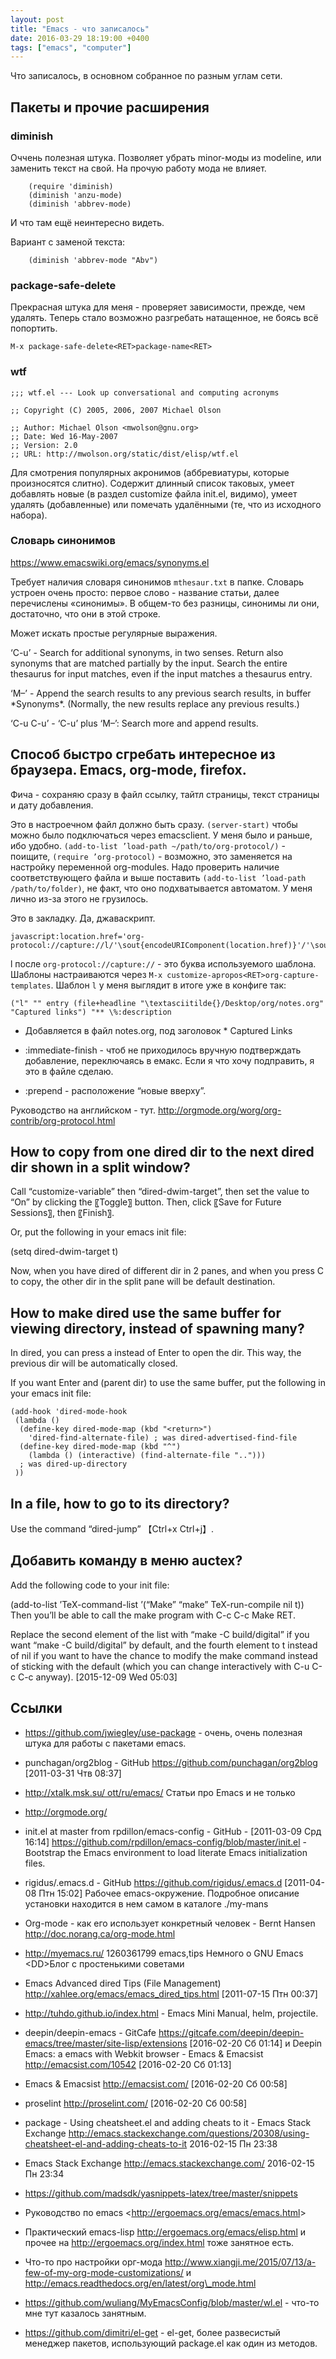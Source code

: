 ```yaml
---
layout: post
title: "Emacs - что записалось"
date: 2016-03-29 18:19:00 +0400
tags: ["emacs", "computer"]
---
```

Что записалось, в основном собранное по разным углам сети.

<!-- more -->

Пакеты и прочие расширения
--------------------------

### diminish

Оччень полезная штука. Позволяет убрать minor-моды из modeline, или заменить текст на свой. На прочую работу мода не влияет.

        (require 'diminish)
        (diminish 'anzu-mode)
        (diminish 'abbrev-mode)

И что там ещё неинтересно видеть.

Вариант с заменой текста:

        (diminish 'abbrev-mode "Abv")

### package-safe-delete

Прекрасная штука для меня - проверяет зависимости, прежде, чем удалять. Теперь стало возможно разгребать натащенное, не боясь всё попортить.

    M-x package-safe-delete<RET>package-name<RET>

### wtf

    ;;; wtf.el --- Look up conversational and computing acronyms

    ;; Copyright (C) 2005, 2006, 2007 Michael Olson

    ;; Author: Michael Olson <mwolson@gnu.org>
    ;; Date: Wed 16-May-2007
    ;; Version: 2.0
    ;; URL: http://mwolson.org/static/dist/elisp/wtf.el

Для смотрения популярных акронимов (аббревиатуры, которые произносятся слитно). Содержит длинный список таковых, умеет добавлять новые (в раздел customize файла init.el, видимо), умеет удалять (добавленные) или помечать удалёнными (те, что из исходного набора).

### Словарь синонимов

<https://www.emacswiki.org/emacs/synonyms.el>

Требует наличия словаря синонимов `mthesaur.txt` в папке. Словарь устроен очень просто: первое слово - название статьи, далее перечислены «синонимы». В общем-то без разницы, синонимы ли они, достаточно, что они в этой строке.

Может искать простые регулярные выражения.

‘C-u’ - Search for additional synonyms, in two senses. Return also synonyms that are matched partially by the input. Search the entire thesaurus for input matches, even if the input matches a thesaurus entry.

‘M–’ - Append the search results to any previous search results, in buffer \*Synonyms\*. (Normally, the new results replace any previous results.)

‘C-u C-u’ - ‘C-u’ plus ‘M–’: Search more and append results.

Способ быстро сгребать интересное из браузера. Emacs, org-mode, firefox.
------------------------------------------------------------------------

Фича - сохраняю сразу в файл ссылку, тайтл страницы, текст страницы и дату добавления.

Это в настроечном файл должно быть сразу. `(server-start)` чтобы можно было подключаться через emacsclient. У меня было и раньше, ибо удобно. `(add-to-list ’load-path ~/path/to/org-protocol/)` - поищите, `(require ’org-protocol)` - возможно, это заменяется на настройку переменной org-modules. Надо проверить наличие соответствующего файла и выше поставить `(add-to-list ’load-path /path/to/folder)`, не факт, что оно подхватывается автоматом. У меня лично из-за этого не грузилось.

Это в закладку. Да, джаваскрипт.

    javascript:location.href='org-protocol://capture://l/'\sout{encodeURIComponent(location.href)}'/'\sout{encodeURIComponent(document.title)}'/'+encodeURIComponent(window.getSelection())

l после `org-protocol://capture://` - это буква используемого шаблона. Шаблоны настраиваются через `M-x customize-apropos<RET>org-capture-templates`. Шаблон `l` у меня выглядит в итоге уже в конфиге так:

    ("l" "" entry (file+headline "\textasciitilde{}/Desktop/org/notes.org" "Captured links") "** \%:description 

-   Добавляется в файл notes.org, под заголовок \* Captured Links

-   :immediate-finish - чтоб не приходилось вручную подтверждать добавление, переключаясь в емакс. Если я что хочу подправить, я это в файле сделаю.

-   :prepend - расположение “новые вверху”.

Руководство на английском - тут. <http://orgmode.org/worg/org-contrib/org-protocol.html>

How to copy from one dired dir to the next dired dir shown in a split window?
-----------------------------------------------------------------------------

Call “customize-variable” then “dired-dwim-target”, then set the value to “On” by clicking the 〖Toggle〗 button. Then, click 〖Save for Future Sessions〗, then 〖Finish〗.

Or, put the following in your emacs init file:

(setq dired-dwim-target t)

Now, when you have dired of different dir in 2 panes, and when you press C to copy, the other dir in the split pane will be default destination.

How to make dired use the same buffer for viewing directory, instead of spawning many?
--------------------------------------------------------------------------------------

In dired, you can press a instead of Enter to open the dir. This way, the previous dir will be automatically closed.

If you want Enter and (parent dir) to use the same buffer, put the following in your emacs init file:

    (add-hook 'dired-mode-hook
     (lambda ()
      (define-key dired-mode-map (kbd "<return>")
        'dired-find-alternate-file) ; was dired-advertised-find-file
      (define-key dired-mode-map (kbd "^")
        (lambda () (interactive) (find-alternate-file "..")))
      ; was dired-up-directory
     ))

In a file, how to go to its directory?
--------------------------------------

Use the command “dired-jump” 【Ctrl+x Ctrl+j】.

Добавить команду в меню auctex?
-------------------------------

Add the following code to your init file:

(add-to-list ’TeX-command-list ’(“Make” “make” TeX-run-compile nil t)) Then you’ll be able to call the make program with C-c C-c Make RET.

Replace the second element of the list with “make -C build/digital” if you want “make -C build/digital” by default, and the fourth element to t instead of nil if you want to have the chance to modify the make command instead of sticking with the default (which you can change interactively with C-u C-c C-c anyway). \[2015-12-09 Wed 05:03\]

Ссылки
------

-   https://github.com/jwiegley/use-package - очень, очень полезная штука для работы с пакетами emacs.

-   punchagan/org2blog - GitHub <https://github.com/punchagan/org2blog> \[2011-03-31 Чтв 08:37\]

-   http://xtalk.msk.su/ ott/ru/emacs/ Статьи про Emacs и не только

-   http://orgmode.org/

-   init.el at master from rpdillon/emacs-config - GitHub - \[2011-03-09 Срд 16:14\] https://github.com/rpdillon/emacs-config/blob/master/init.el - Bootstrap the Emacs environment to load literate Emacs initialization files.

-   rigidus/.emacs.d - GitHub <https://github.com/rigidus/.emacs.d> \[2011-04-08 Птн 15:02\] Рабочее emacs-окружение. Подробное описание установки находится в нем самом в каталоге ./my-mans

-   Org-mode - как его использует конкретный человек - Bernt Hansen http://doc.norang.ca/org-mode.html

-   http://myemacs.ru/ 1260361799 emacs,tips Немного о GNU Emacs &lt;DD&gt;Блог с простенькими советами

-   Emacs Advanced dired Tips (File Management) <http://xahlee.org/emacs/emacs_dired_tips.html> \[2011-07-15 Птн 00:37\]

-   <http://tuhdo.github.io/index.html> - Emacs Mini Manual, helm, projectile.

-   deepin/deepin-emacs - GitCafe https://gitcafe.com/deepin/deepin-emacs/tree/master/site-lisp/extensions \[2016-02-20 Сб 01:14\] и Deepin Emacs: a emacs with Webkit browser - Emacs & Emacsist http://emacsist.com/10542 \[2016-02-20 Сб 01:13\]

-   Emacs & Emacsist http://emacsist.com/ \[2016-02-20 Сб 00:58\]

-   proselint http://proselint.com/ \[2016-02-20 Сб 00:58\]

-   package - Using cheatsheet.el and adding cheats to it - Emacs Stack Exchange http://emacs.stackexchange.com/questions/20308/using-cheatsheet-el-and-adding-cheats-to-it 2016-02-15 Пн 23:38

-   Emacs Stack Exchange http://emacs.stackexchange.com/ 2016-02-15 Пн 23:34

-   https://github.com/madsdk/yasnippets-latex/tree/master/snippets

-   Руководство по emacs &lt;http://ergoemacs.org/emacs/emacs.html&gt;

-   Практический emacs-lisp http://ergoemacs.org/emacs/elisp.html и прочее на http://ergoemacs.org/index.html тоже занятное есть.

-   Что-то про настройки орг-мода http://www.xiangji.me/2015/07/13/a-few-of-my-org-mode-customizations/ и http://emacs.readthedocs.org/en/latest/org\_mode.html

-   https://github.com/wuliang/MyEmacsConfig/blob/master/wl.el - что-то мне тут казалось занятным.

-   https://github.com/dimitri/el-get - el-get, более развесистый менеджер пакетов, использующий package.el как один из методов.
